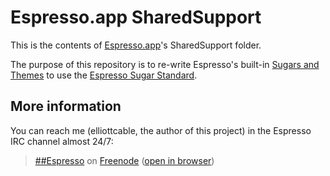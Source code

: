 Espresso.app SharedSupport
==========================
This is the contents of [Espresso.app][]'s SharedSupport folder.

The purpose of this repository is to re-write Espresso's built-in
[Sugars and Themes][extend] to use the [Espresso Sugar Standard][ESS].

  [Espresso.app]: <http://macrabbit.com/espresso/> "MacRabbit's Espresso text editor"
  [extend]: <http://macrabbit.com/espresso/extend/> "Extending Espresso"
  [ESS]: <http://github.com/elliottcable/espresso-sugar-standard/> "elliottcable's Espresso Sugar Standard on GitHub"

More information
----------------
You can reach me (elliottcable, the author of this project) in the Espresso
IRC channel almost 24/7:

> [##Espresso](irc://chat.freenode.net/##Espresso) on [Freenode](http://freenode.net/ "Freenode IRC network") ([open in browser](http://widget.mibbit.com/?settings=54db06d9920299f628121bb397aaa524&server=chat.freenode.net&channel=%23%23Espresso&noServerNotices=true&noServerMotd=true&autoConnect=true "Mibbit IRC gateway for ##Espresso"))
